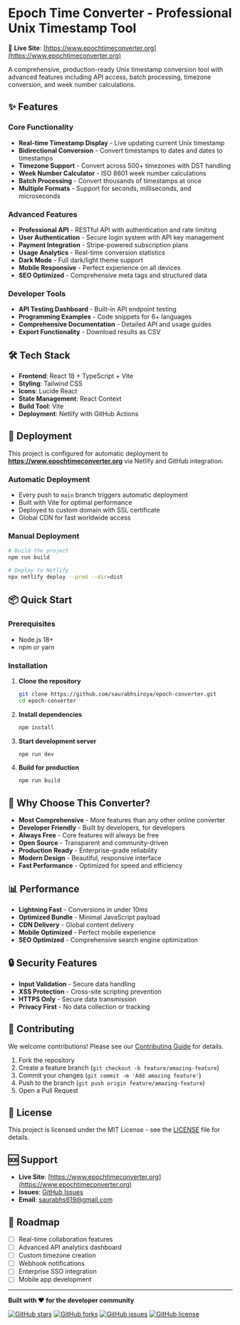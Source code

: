 # Epoch Time Converter - Professional Unix Timestamp Tool

🚀 **Live Site**: [https://www.epochtimeconverter.org](https://www.epochtimeconverter.org)

A comprehensive, production-ready Unix timestamp conversion tool with advanced features including API access, batch processing, timezone conversion, and week number calculations.

## ✨ Features

### Core Functionality
- **Real-time Timestamp Display** - Live updating current Unix timestamp
- **Bidirectional Conversion** - Convert timestamps to dates and dates to timestamps
- **Timezone Support** - Convert across 500+ timezones with DST handling
- **Week Number Calculator** - ISO 8601 week number calculations
- **Batch Processing** - Convert thousands of timestamps at once
- **Multiple Formats** - Support for seconds, milliseconds, and microseconds

### Advanced Features
- **Professional API** - RESTful API with authentication and rate limiting
- **User Authentication** - Secure login system with API key management
- **Payment Integration** - Stripe-powered subscription plans
- **Usage Analytics** - Real-time conversion statistics
- **Dark Mode** - Full dark/light theme support
- **Mobile Responsive** - Perfect experience on all devices
- **SEO Optimized** - Comprehensive meta tags and structured data

### Developer Tools
- **API Testing Dashboard** - Built-in API endpoint testing
- **Programming Examples** - Code snippets for 6+ languages
- **Comprehensive Documentation** - Detailed API and usage guides
- **Export Functionality** - Download results as CSV

## 🛠 Tech Stack

- **Frontend**: React 18 + TypeScript + Vite
- **Styling**: Tailwind CSS
- **Icons**: Lucide React
- **State Management**: React Context
- **Build Tool**: Vite
- **Deployment**: Netlify with GitHub Actions

## 🚀 Deployment

This project is configured for automatic deployment to **https://www.epochtimeconverter.org** via Netlify and GitHub integration.

### Automatic Deployment
- Every push to `main` branch triggers automatic deployment
- Built with Vite for optimal performance
- Deployed to custom domain with SSL certificate
- Global CDN for fast worldwide access

### Manual Deployment
```bash
# Build the project
npm run build

# Deploy to Netlify
npx netlify deploy --prod --dir=dist
```

## 📦 Quick Start

### Prerequisites
- Node.js 18+ 
- npm or yarn

### Installation

1. **Clone the repository**
   ```bash
   git clone https://github.com/saurabhsiroya/epoch-converter.git
   cd epoch-converter
   ```

2. **Install dependencies**
   ```bash
   npm install
   ```

3. **Start development server**
   ```bash
   npm run dev
   ```

4. **Build for production**
   ```bash
   npm run build
   ```

## 🌟 Why Choose This Converter?

- **Most Comprehensive** - More features than any other online converter
- **Developer Friendly** - Built by developers, for developers
- **Always Free** - Core features will always be free
- **Open Source** - Transparent and community-driven
- **Production Ready** - Enterprise-grade reliability
- **Modern Design** - Beautiful, responsive interface
- **Fast Performance** - Optimized for speed and efficiency

## 📊 Performance

- **Lightning Fast** - Conversions in under 10ms
- **Optimized Bundle** - Minimal JavaScript payload
- **CDN Delivery** - Global content delivery
- **Mobile Optimized** - Perfect mobile experience
- **SEO Optimized** - Comprehensive search engine optimization

## 🔒 Security Features

- **Input Validation** - Secure data handling
- **XSS Protection** - Cross-site scripting prevention
- **HTTPS Only** - Secure data transmission
- **Privacy First** - No data collection or tracking

## 🤝 Contributing

We welcome contributions! Please see our [Contributing Guide](CONTRIBUTING.md) for details.

1. Fork the repository
2. Create a feature branch (`git checkout -b feature/amazing-feature`)
3. Commit your changes (`git commit -m 'Add amazing feature'`)
4. Push to the branch (`git push origin feature/amazing-feature`)
5. Open a Pull Request

## 📄 License

This project is licensed under the MIT License - see the [LICENSE](LICENSE) file for details.

## 🆘 Support

- **Live Site**: [https://www.epochtimeconverter.org](https://www.epochtimeconverter.org)
- **Issues**: [GitHub Issues](https://github.com/saurabhsiroya/epoch-converter/issues)
- **Email**: saurabhs619@gmail.com

## 🎯 Roadmap

- [ ] Real-time collaboration features
- [ ] Advanced API analytics dashboard
- [ ] Custom timezone creation
- [ ] Webhook notifications
- [ ] Enterprise SSO integration
- [ ] Mobile app development

---

**Built with ❤️ for the developer community**

[![GitHub stars](https://img.shields.io/github/stars/saurabhsiroya/epoch-converter?style=social)](https://github.com/saurabhsiroya/epoch-converter)
[![GitHub forks](https://img.shields.io/github/forks/saurabhsiroya/epoch-converter?style=social)](https://github.com/saurabhsiroya/epoch-converter)
[![GitHub issues](https://img.shields.io/github/issues/saurabhsiroya/epoch-converter)](https://github.com/saurabhsiroya/epoch-converter/issues)
[![GitHub license](https://img.shields.io/github/license/saurabhsiroya/epoch-converter)](https://github.com/saurabhsiroya/epoch-converter/blob/main/LICENSE)